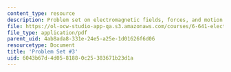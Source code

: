 ```yaml
---
content_type: resource
description: Problem set on electromagnetic fields, forces, and motion.
file: https://ol-ocw-studio-app-qa.s3.amazonaws.com/courses/6-641-electromagnetic-fields-forces-and-motion-spring-2009/6043b67d4d0581880c25383671b23d1a_MIT6_641s09_pset03.pdf
file_type: application/pdf
parent_uid: 4ab8ada8-331e-24e5-a25e-1d01626f6d06
resourcetype: Document
title: 'Problem Set #3'
uid: 6043b67d-4d05-8188-0c25-383671b23d1a
---
```

